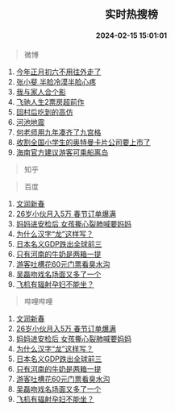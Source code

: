<div align="center"><h2>实时热搜榜</h2><h4>2024-02-15 15:01:01</h4></div>

> 微博  

1. [今年正月初六不用往外走了](https://s.weibo.com/weibo?q=%23%E4%BB%8A%E5%B9%B4%E6%AD%A3%E6%9C%88%E5%88%9D%E5%85%AD%E4%B8%8D%E7%94%A8%E5%BE%80%E5%A4%96%E8%B5%B0%E4%BA%86%23&t=31&band_rank=1&Refer=top)<br />
2. [张小斐 半脸冷漠半脸心疼](https://s.weibo.com/weibo?q=%E5%BC%A0%E5%B0%8F%E6%96%90%20%E5%8D%8A%E8%84%B8%E5%86%B7%E6%BC%A0%E5%8D%8A%E8%84%B8%E5%BF%83%E7%96%BC&t=31&band_rank=2&Refer=top)<br />
3. [我与家人合个影](https://s.weibo.com/weibo?q=%23%E6%88%91%E4%B8%8E%E5%AE%B6%E4%BA%BA%E5%90%88%E4%B8%AA%E5%BD%B1%23&t=31&band_rank=3&Refer=top)<br />
4. [飞驰人生2票房超前作](https://s.weibo.com/weibo?q=%23%E9%A3%9E%E9%A9%B0%E4%BA%BA%E7%94%9F2%E7%A5%A8%E6%88%BF%E8%B6%85%E5%89%8D%E4%BD%9C%23&t=31&band_rank=4&Refer=top)<br />
5. [回村后吃到的高仿](https://s.weibo.com/weibo?q=%23%E5%9B%9E%E6%9D%91%E5%90%8E%E5%90%83%E5%88%B0%E7%9A%84%E9%AB%98%E4%BB%BF%23&t=31&band_rank=5&Refer=top)<br />
6. [河池地震](https://s.weibo.com/weibo?q=%E6%B2%B3%E6%B1%A0%E5%9C%B0%E9%9C%87&t=31&band_rank=6&Refer=top)<br />
7. [何老师用九年凑齐了九宫格](https://s.weibo.com/weibo?q=%23%E4%BD%95%E8%80%81%E5%B8%88%E7%94%A8%E4%B9%9D%E5%B9%B4%E5%87%91%E9%BD%90%E4%BA%86%E4%B9%9D%E5%AE%AB%E6%A0%BC%23&t=31&band_rank=7&Refer=top)<br />
8. [收割全国小学生的奥特曼卡片公司要上市了](https://s.weibo.com/weibo?q=%23%E6%94%B6%E5%89%B2%E5%85%A8%E5%9B%BD%E5%B0%8F%E5%AD%A6%E7%94%9F%E7%9A%84%E5%A5%A5%E7%89%B9%E6%9B%BC%E5%8D%A1%E7%89%87%E5%85%AC%E5%8F%B8%E8%A6%81%E4%B8%8A%E5%B8%82%E4%BA%86%23&t=31&band_rank=8&Refer=top)<br />
9. [海南官方建议游客可乘船离岛](https://s.weibo.com/weibo?q=%23%E6%B5%B7%E5%8D%97%E5%AE%98%E6%96%B9%E5%BB%BA%E8%AE%AE%E6%B8%B8%E5%AE%A2%E5%8F%AF%E4%B9%98%E8%88%B9%E7%A6%BB%E5%B2%9B%23&t=31&band_rank=9&Refer=top)<br />

> 知乎  


> 百度  

1. [文润新春](https://www.baidu.com/s?wd=%E6%96%87%E6%B6%A6%E6%96%B0%E6%98%A5&sa=fyb_news&rsv_dl=fyb_news)<br />
2. [26岁小伙月入5万 春节订单爆满](https://www.baidu.com/s?wd=26%E5%B2%81%E5%B0%8F%E4%BC%99%E6%9C%88%E5%85%A55%E4%B8%87+%E6%98%A5%E8%8A%82%E8%AE%A2%E5%8D%95%E7%88%86%E6%BB%A1&sa=fyb_news&rsv_dl=fyb_news)<br />
3. [妈妈进安检后 女孩撕心裂肺喊要妈妈](https://www.baidu.com/s?wd=%E5%A6%88%E5%A6%88%E8%BF%9B%E5%AE%89%E6%A3%80%E5%90%8E+%E5%A5%B3%E5%AD%A9%E6%92%95%E5%BF%83%E8%A3%82%E8%82%BA%E5%96%8A%E8%A6%81%E5%A6%88%E5%A6%88&sa=fyb_news&rsv_dl=fyb_news)<br />
4. [为什么汉字“龙”这样写？](https://www.baidu.com/s?wd=%E4%B8%BA%E4%BB%80%E4%B9%88%E6%B1%89%E5%AD%97%E2%80%9C%E9%BE%99%E2%80%9D%E8%BF%99%E6%A0%B7%E5%86%99%EF%BC%9F&sa=fyb_news&rsv_dl=fyb_news)<br />
5. [日本名义GDP跌出全球前三](https://www.baidu.com/s?wd=%E6%97%A5%E6%9C%AC%E5%90%8D%E4%B9%89GDP%E8%B7%8C%E5%87%BA%E5%85%A8%E7%90%83%E5%89%8D%E4%B8%89&sa=fyb_news&rsv_dl=fyb_news)<br />
6. [只有河南的牛奶是两箱一提](https://www.baidu.com/s?wd=%E5%8F%AA%E6%9C%89%E6%B2%B3%E5%8D%97%E7%9A%84%E7%89%9B%E5%A5%B6%E6%98%AF%E4%B8%A4%E7%AE%B1%E4%B8%80%E6%8F%90&sa=fyb_news&rsv_dl=fyb_news)<br />
7. [游客吐槽花60元门票看臭水沟](https://www.baidu.com/s?wd=%E6%B8%B8%E5%AE%A2%E5%90%90%E6%A7%BD%E8%8A%B160%E5%85%83%E9%97%A8%E7%A5%A8%E7%9C%8B%E8%87%AD%E6%B0%B4%E6%B2%9F&sa=fyb_news&rsv_dl=fyb_news)<br />
8. [吴磊吻戏名场面又多了一个](https://www.baidu.com/s?wd=%E5%90%B4%E7%A3%8A%E5%90%BB%E6%88%8F%E5%90%8D%E5%9C%BA%E9%9D%A2%E5%8F%88%E5%A4%9A%E4%BA%86%E4%B8%80%E4%B8%AA&sa=fyb_news&rsv_dl=fyb_news)<br />
9. [飞机有辐射孕妇不能坐？](https://www.baidu.com/s?wd=%E9%A3%9E%E6%9C%BA%E6%9C%89%E8%BE%90%E5%B0%84%E5%AD%95%E5%A6%87%E4%B8%8D%E8%83%BD%E5%9D%90%EF%BC%9F&sa=fyb_news&rsv_dl=fyb_news)<br />

> 哔哩哔哩  

1. [文润新春](https://www.baidu.com/s?wd=%E6%96%87%E6%B6%A6%E6%96%B0%E6%98%A5&sa=fyb_news&rsv_dl=fyb_news)<br />
2. [26岁小伙月入5万 春节订单爆满](https://www.baidu.com/s?wd=26%E5%B2%81%E5%B0%8F%E4%BC%99%E6%9C%88%E5%85%A55%E4%B8%87+%E6%98%A5%E8%8A%82%E8%AE%A2%E5%8D%95%E7%88%86%E6%BB%A1&sa=fyb_news&rsv_dl=fyb_news)<br />
3. [妈妈进安检后 女孩撕心裂肺喊要妈妈](https://www.baidu.com/s?wd=%E5%A6%88%E5%A6%88%E8%BF%9B%E5%AE%89%E6%A3%80%E5%90%8E+%E5%A5%B3%E5%AD%A9%E6%92%95%E5%BF%83%E8%A3%82%E8%82%BA%E5%96%8A%E8%A6%81%E5%A6%88%E5%A6%88&sa=fyb_news&rsv_dl=fyb_news)<br />
4. [为什么汉字“龙”这样写？](https://www.baidu.com/s?wd=%E4%B8%BA%E4%BB%80%E4%B9%88%E6%B1%89%E5%AD%97%E2%80%9C%E9%BE%99%E2%80%9D%E8%BF%99%E6%A0%B7%E5%86%99%EF%BC%9F&sa=fyb_news&rsv_dl=fyb_news)<br />
5. [日本名义GDP跌出全球前三](https://www.baidu.com/s?wd=%E6%97%A5%E6%9C%AC%E5%90%8D%E4%B9%89GDP%E8%B7%8C%E5%87%BA%E5%85%A8%E7%90%83%E5%89%8D%E4%B8%89&sa=fyb_news&rsv_dl=fyb_news)<br />
6. [只有河南的牛奶是两箱一提](https://www.baidu.com/s?wd=%E5%8F%AA%E6%9C%89%E6%B2%B3%E5%8D%97%E7%9A%84%E7%89%9B%E5%A5%B6%E6%98%AF%E4%B8%A4%E7%AE%B1%E4%B8%80%E6%8F%90&sa=fyb_news&rsv_dl=fyb_news)<br />
7. [游客吐槽花60元门票看臭水沟](https://www.baidu.com/s?wd=%E6%B8%B8%E5%AE%A2%E5%90%90%E6%A7%BD%E8%8A%B160%E5%85%83%E9%97%A8%E7%A5%A8%E7%9C%8B%E8%87%AD%E6%B0%B4%E6%B2%9F&sa=fyb_news&rsv_dl=fyb_news)<br />
8. [吴磊吻戏名场面又多了一个](https://www.baidu.com/s?wd=%E5%90%B4%E7%A3%8A%E5%90%BB%E6%88%8F%E5%90%8D%E5%9C%BA%E9%9D%A2%E5%8F%88%E5%A4%9A%E4%BA%86%E4%B8%80%E4%B8%AA&sa=fyb_news&rsv_dl=fyb_news)<br />
9. [飞机有辐射孕妇不能坐？](https://www.baidu.com/s?wd=%E9%A3%9E%E6%9C%BA%E6%9C%89%E8%BE%90%E5%B0%84%E5%AD%95%E5%A6%87%E4%B8%8D%E8%83%BD%E5%9D%90%EF%BC%9F&sa=fyb_news&rsv_dl=fyb_news)<br />
